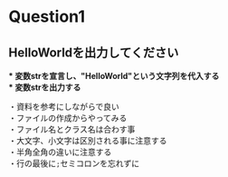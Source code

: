 # Question1

## HelloWorldを出力してください

__* 変数strを宣言し、"HelloWorld"という文字列を代入する__  
__* 変数strを出力する__

・資料を参考にしながらで良い  
・ファイルの作成からやってみる  
・ファイル名とクラス名は合わす事  
・大文字、小文字は区別される事に注意する  
・半角全角の違いに注意する  
・行の最後に`;`セミコロンを忘れずに
